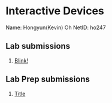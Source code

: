 # Interactive Devices
Name: Hongyun(Kevin) Oh
NetID: ho247

## Lab submissions
1. [ Blink!](https://github.com/contactkoh/IDD-Fa18-Lab1)


## Lab Prep submissions
1. [ Title ](https://github.com/contactkoh/lab-prep1/blob/master/README.md) 
